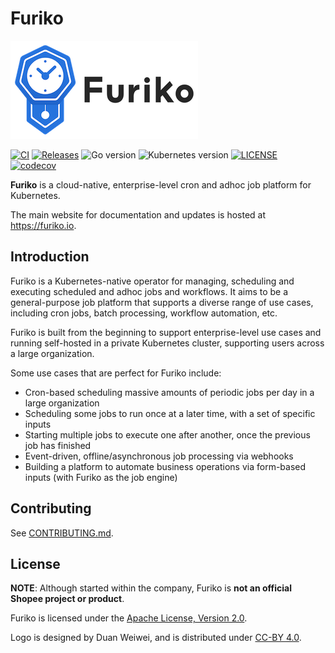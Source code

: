 # Furiko

![Furiko Logo](./docs/images/color_horizontal.png)

[![CI](https://github.com/furiko-io/furiko/actions/workflows/ci.yml/badge.svg)](https://github.com/furiko-io/furiko/actions/workflows/ci.yml)
[![Releases](https://img.shields.io/github/release-pre/furiko-io/furiko.svg?sort=semver)](https://github.com/furiko-io/furiko/releases)
![Go version](https://img.shields.io/github/go-mod/go-version/furiko-io/furiko)
![Kubernetes version](https://img.shields.io/badge/k8s-v1.23-blue)
[![LICENSE](https://img.shields.io/github/license/furiko-io/furiko.svg)](https://github.com/furiko-io/furiko/blob/main/LICENSE)
[![codecov](https://codecov.io/gh/furiko-io/furiko/branch/main/graph/badge.svg?token=ZSG05UXWJJ)](https://codecov.io/gh/furiko-io/furiko)

**Furiko** is a cloud-native, enterprise-level cron and adhoc job platform for Kubernetes.

The main website for documentation and updates is hosted at <https://furiko.io>.

## Introduction

Furiko is a Kubernetes-native operator for managing, scheduling and executing scheduled and adhoc jobs and workflows. It aims to be a general-purpose job platform that supports a diverse range of use cases, including cron jobs, batch processing, workflow automation, etc.

Furiko is built from the beginning to support enterprise-level use cases and running self-hosted in a private Kubernetes cluster, supporting users across a large organization.

Some use cases that are perfect for Furiko include:

- Cron-based scheduling massive amounts of periodic jobs per day in a large organization
- Scheduling some jobs to run once at a later time, with a set of specific inputs
- Starting multiple jobs to execute one after another, once the previous job has finished
- Event-driven, offline/asynchronous job processing via webhooks
- Building a platform to automate business operations via form-based inputs (with Furiko as the job engine)

## Contributing

See [CONTRIBUTING.md](./CONTRIBUTING.md).

## License

**NOTE**: Although started within the company, Furiko is **not an official Shopee project or product**.

Furiko is licensed under the [Apache License, Version 2.0](https://www.apache.org/licenses/LICENSE-2.0.txt).

Logo is designed by Duan Weiwei, and is distributed under [CC-BY 4.0](https://creativecommons.org/licenses/by/4.0/).
